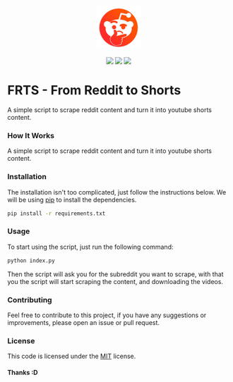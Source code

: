 <p align="center">
  <a href="#" target="_blank" rel="noopener noreferrer">
    <img width="100" src="./logo.png" alt="Vue logo">
  </a>
</p>

<p align="center">
  <img src="https://img.shields.io/github/license/mashape/apistatus?branch=master&label=License&logo=GitHub&logoColor=fefefe&labelColor=26262626&color=informational&style=flat" />
  <img src="https://img.shields.io/github/languages/code-size/RafaelRCamargo/from-reddit-to-shorts?branch=master&label=Code%20Size&logo=GitHub&logoColor=fefefe&labelColor=26262626&style=flat" />
  <img src="https://img.shields.io/github/repo-size/RafaelRCamargo/from-reddit-to-shorts?branch=master&label=Repo%20Size&logo=GitHub&logoColor=fefefe&labelColor=26262626&style=flat" />
</p>

# FRTS - From Reddit to Shorts

A simple script to scrape reddit content and turn it into youtube shorts content.

### How It Works

A simple script to scrape reddit content and turn it into youtube shorts content.

### Installation

The installation isn't too complicated, just follow the instructions below.
We will be using [pip](https://pip.pypa.io/en/stable/) to install the dependencies.

```bash
pip install -r requirements.txt
```

### Usage

To start using the script, just run the following command:

```bash
python index.py
```

Then the script will ask you for the subreddit you want to scrape, with that you the script will start scraping the content, and downloading the videos.

### Contributing

Feel free to contribute to this project, if you have any suggestions or improvements, please open an issue or pull request.

### License

This code is licensed under the [MIT]("https://github.com/RafaelRCamargo/from-reddit-to-shorts/blob/master/LICENSE") license.

#### Thanks :D
